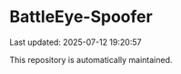 # BattleEye-Spoofer

Last updated: 2025-07-12 19:20:57

This repository is automatically maintained.

